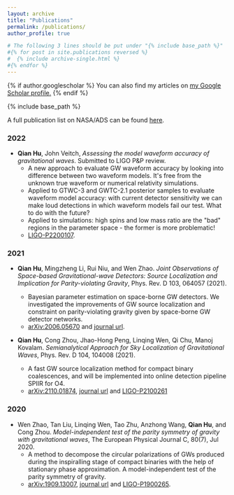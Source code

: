 ```yaml
---
layout: archive
title: "Publications"
permalink: /publications/
author_profile: true

# The following 3 lines should be put under "{% include base_path %}"
#{% for post in site.publications reversed %}
#  {% include archive-single.html %}
#{% endfor %}
---
```


{% if author.googlescholar %}
  You can also find my articles on <u><a href="{{author.googlescholar}}">my Google Scholar profile</a>.</u>
{% endif %}

{% include base_path %}

A full publication list on NASA/ADS can be found [here](https://ui.adsabs.harvard.edu/search/p_=0&q=orcid%3A0000-0002-3033-6491&sort=date%20desc%2C%20bibcode%20desc).

### 2022
* **Qian Hu**, John Veitch, *Assessing the model waveform accuracy of gravitational waves*. Submitted to LIGO P&P review.
    * A new approach to evaluate GW waveform accuracy by looking into difference between two waveform models. It's free from the unknown true waveform or numerical relativity simulations.
    * Applied to GTWC-3 and GWTC-2.1 posterior samples to evaluate waveform model accuracy: with current detector sensitivity we can make loud detections in which waveform models fail our test. What to do with the future?
    * Applied to simulations: high spins and low mass ratio are the "bad" regions in the parameter space - the former is more problematic!
    * [LIGO-P2200107](https://dcc.ligo.org/P2200107).


### 2021
* **Qian Hu**, Mingzheng Li, Rui Niu, and Wen Zhao. *Joint Observations of Space-based Gravitational-wave Detectors: Source Localization and Implication for Parity-violating Gravity*, Phys. Rev. D 103, 064057 (2021). 
    * Bayesian parameter estimation on space-borne GW detectors. We investigated the improvements of GW source localization and constraint on parity-violating gravity given by space-borne GW detector networks. 
    * [arXiv:2006.05670](https://arxiv.org/abs/2006.05670) and [journal url](https://journals.aps.org/prd/abstract/10.1103/PhysRevD.103.064057).
  
* **Qian Hu**, Cong Zhou, Jhao-Hong Peng, Linqing Wen, Qi Chu, Manoj Kovalam. *Semianalytical Approach for Sky Localization of Gravitational Waves*, Phys. Rev. D 104, 104008 (2021).
    * A fast GW source localization method for compact binary coalescences, and will be implemented into online detection pipeline SPIIR for O4.
    * [arXiv:2110.01874](https://arxiv.org/abs/2110.01874), [journal url](https://journals.aps.org/prd/abstract/10.1103/PhysRevD.104.104008) and [LIGO-P2100261](https://dcc.ligo.org/LIGO-P2100261)


### 2020
* Wen Zhao, Tan Liu, Linqing Wen, Tao Zhu, Anzhong Wang, **Qian Hu**, and Cong Zhou. *Model-independent test of the parity symmetry of gravity with gravitational waves*, The European Physical Journal C, 80(7), Jul 2020.
    * A method to decompose the circular polarizations of GWs produced during the inspiralling stage of compact binaries with the help of stationary phase approximation. A model-independent test of the parity symmetry of gravity.
    * [arXiv:1909.13007](https://arxiv.org/abs/1909.13007), [journal url](https://link.springer.com/article/10.1140%2Fepjc%2Fs10052-020-8211-4) and [LIGO-P1900265](https://dcc.ligo.org/LIGO-P1900265).



